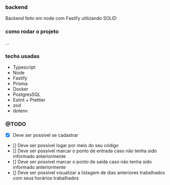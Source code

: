 ### backend

Backend feito em node com Fastify utilizando SOLID

### como rodar o projeto 

...

### techs usadas

- Typescript
- Node
- Fastify
- Prisma
- Docker
- PostgresSQL
- Eslint + Prettier
- zod
- dotenv

### @TODO

- [x] Deve ser possível se cadastrar
- [] Deve ser possível logar por meio do seu código
- [] Deve ser possível marcar o ponto de entrada caso não tenha sido informado anteriormente
- [] Deve ser possível marcar o ponto de saída caso não tenha sido informado anteriormente
- [] Deve ser possível visualizar a listagem de dias anteriores trabalhados com seus horários trabalhados